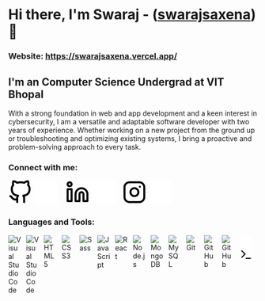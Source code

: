 # Hi there, I'm Swaraj - ([swarajsaxena][github]) 👋

### Website: https://swarajsaxena.vercel.app/

## I'm an Computer Science Undergrad at VIT Bhopal

With a strong foundation in web and app development and a keen interest in cybersecurity, I am a versatile and adaptable software developer with two years of experience. Whether working on a new project from the ground up or troubleshooting and optimizing existing systems, I bring a proactive and problem-solving approach to every task.

### Connect with me:

[![website](https://raw.githubusercontent.com/codeSTACKr/codeSTACKr/master/img/github-light.svg)](https://github.com/swarajsaxena#gh-light-mode-only)
[![website](https://raw.githubusercontent.com/codeSTACKr/codeSTACKr/master/img/github-dark.svg)](https://github.com/swarajsaxena#gh-dark-mode-only)
&nbsp;&nbsp;
[![website](https://raw.githubusercontent.com/codeSTACKr/codeSTACKr/master/img/linkedin-light.svg)](https://www.linkedin.com/in/swaraj-saxena-184b1b1a7/#gh-light-mode-only)
[![website](https://raw.githubusercontent.com/codeSTACKr/codeSTACKr/master/img/linkedin-dark.svg)](https://www.linkedin.com/in/swaraj-saxena-184b1b1a7/#gh-dark-mode-only)
&nbsp;&nbsp;
[![website](https://raw.githubusercontent.com/codeSTACKr/codeSTACKr/master/img/instagram-light.svg)](https://www.instagram.com/codewithswaraj/?hl=en#gh-light-mode-only)
[![website](https://github.com/codeSTACKr/codeSTACKr/raw/master/img/instagram-dark.svg)](https://www.instagram.com/codewithswaraj/?hl=en#gh-dark-mode-only)

### Languages and Tools:

[<img align="left" alt="Visual Studio Code" width="26px" src="https://cdn.jsdelivr.net/gh/devicons/devicon/icons/vscode/vscode-original.svg" style="padding-right:10px;" />][blank]
[<img align="left" alt="Visual Studio Code" width="26px" src="https://cdn.jsdelivr.net/gh/devicons/devicon/icons/vscode/vscode-original.svg" style="padding-right:10px;" />][blank]
[<img align="left" alt="HTML5" width="26px" src="https://cdn.jsdelivr.net/gh/devicons/devicon/icons/html5/html5-original.svg" style="padding-right:10px;" />][blank]
[<img align="left" alt="CSS3" width="26px" src="https://cdn.jsdelivr.net/gh/devicons/devicon/icons/css3/css3-original.svg" style="padding-right:10px;" />][blank]
[<img align="left" alt="Sass" width="26px" src="https://cdn.jsdelivr.net/gh/devicons/devicon/icons/sass/sass-original.svg" style="padding-right:10px;" />][blank]
[<img align="left" alt="JavaScript" width="26px" src="https://cdn.jsdelivr.net/gh/devicons/devicon/icons/javascript/javascript-original.svg" style="padding-right:10px;" />][blank]
[<img align="left" alt="React" width="26px" src="https://cdn.jsdelivr.net/gh/devicons/devicon/icons/react/react-original.svg" style="padding-right:10px;" />][blank]
[<img align="left" alt="Node.js" width="26px" src="https://cdn.jsdelivr.net/gh/devicons/devicon/icons/nodejs/nodejs-original.svg" style="padding-right:10px;" />][blank]
[<img align="left" alt="MongoDB" width="26px" src="https://cdn.jsdelivr.net/gh/devicons/devicon/icons/mongodb/mongodb-original.svg" style="padding-right:10px;" />][blank]
[<img align="left" alt="MySQL" width="26px" src="https://cdn.jsdelivr.net/gh/devicons/devicon/icons/mysql/mysql-original.svg" style="padding-right:10px;" />][blank]
[<img align="left" alt="Git" width="26px" src="https://cdn.jsdelivr.net/gh/devicons/devicon/icons/git/git-original.svg" style="padding-right:10px;" />][blank]
[<img align="left" alt="GitHub" width="26px" src="https://user-images.githubusercontent.com/3369400/139448065-39a229ba-4b06-434b-bc67-616e2ed80c8f.png" style="padding-right:10px;" />](https://github.com/swarajsaxena/?hl=en#gh-light-mode-only)
[<img align="left" alt="GitHub" width="26px" src="https://user-images.githubusercontent.com/3369400/139447912-e0f43f33-6d9f-45f8-be46-2df5bbc91289.png" style="padding-right:10px;" />](https://github.com/swarajsaxena/?hl=en#gh-dark-mode-only)
[<img align="left" alt="Terminal" width="26px" src="https://raw.githubusercontent.com/codeSTACKr/codeSTACKr/master/img/terminal-dark.svg" />](https://github.com/swarajsaxena/#gh-dark-mode-only)
[<img align="left" alt="Terminal" width="26px" src="https://raw.githubusercontent.com/codeSTACKr/codeSTACKr/master/img/terminal-light.svg" />](https://github.com/swarajsaxena/?hl=en#gh-light-mode-only)

[github]: https://github.com/swarajsaxena
[blank]: #
[website]: #
